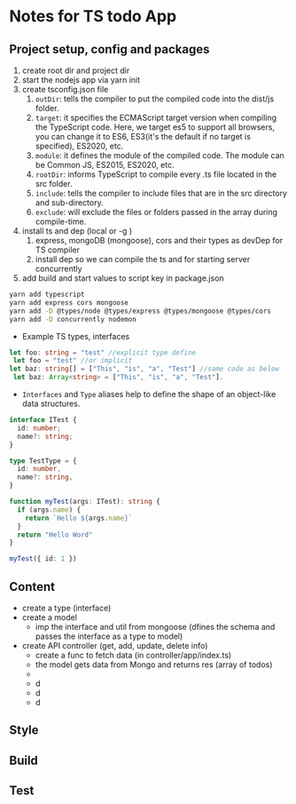 
# Notes for TS todo App

## Project setup, config and packages

1. create root dir and project dir
2. start the nodejs app via yarn init
3. create tsconfig.json file
   1. `outDir`: tells the compiler to put the compiled code into the dist/js folder.
   2. `target`: it specifies the ECMAScript target version when compiling the TypeScript code. Here, we target es5 to support all browsers, you can change it to ES6, ES3(it's the default if no target is specified), ES2020, etc.
   3. `module`: it defines the module of the compiled code. The module can be Common JS, ES2015, ES2020, etc.
   4. `rootDir`: informs TypeScript to compile every .ts file located in the src folder.
   5. `include`: tells the compiler to include files that are in the src directory and sub-directory.
   6. `exclude`: will exclude the files or folders passed in the array during compile-time.
4. install ts and dep (local or -g )
   1. express, mongoDB (mongoose), cors and their types as devDep for TS compiler
   2. install dep so we can compile the ts and for starting server concurrently
5. add build and start values to script key in package.json

```bash
yarn add typescript
yarn add express cors mongoose
yarn add -D @types/node @types/express @types/mongoose @types/cors
yarn add -D concurrently nodemon
```

- Example TS types, interfaces

```ts
let foo: string = "test" //explicit type define
 let foo = "test" //or implicit
let baz: string[] = ["This", "is", "a", "Test"] //same code as below
 let baz: Array<string> = ["This", "is", "a", "Test"].
```

- `Interfaces` and `Type` aliases help to define the shape of an object-like data structures.

```ts
interface ITest {
  id: number;
  name?: string;
}

type TestType = {
  id: number,
  name?: string,
}

function myTest(args: ITest): string {
  if (args.name) {
    return `Hello ${args.name}`
  }
  return "Hello Word"
}

myTest({ id: 1 })
```

## Content

- create a type (interface)
- create a model
  - imp the interface and util from mongoose (dfines the schema and passes the interface as a type to model)
- create API controller (get, add, update, delete info)
  - create a func to fetch data (in controller/app/index.ts)
  - the model gets data from Mongo and returns res (array of todos)
  - 
  - d
  - d
  - d

## Style

## Build

## Test
